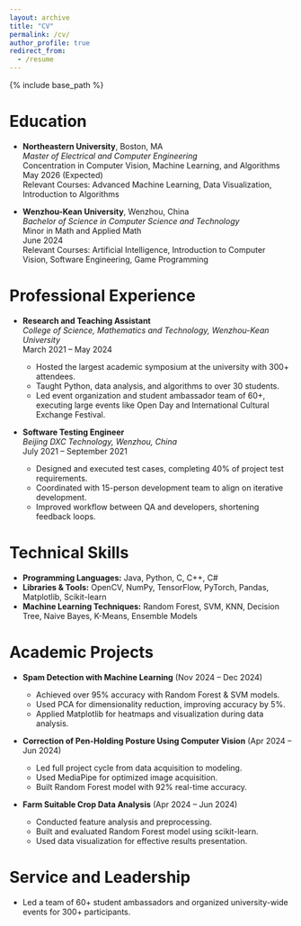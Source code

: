 ```yaml
---
layout: archive
title: "CV"
permalink: /cv/
author_profile: true
redirect_from:
  - /resume
---
```


{% include base_path %}

Education
======
* **Northeastern University**, Boston, MA  
  *Master of Electrical and Computer Engineering*  
  Concentration in Computer Vision, Machine Learning, and Algorithms  
  May 2026 (Expected)  
  Relevant Courses: Advanced Machine Learning, Data Visualization, Introduction to Algorithms

* **Wenzhou-Kean University**, Wenzhou, China  
  *Bachelor of Science in Computer Science and Technology*  
  Minor in Math and Applied Math  
  June 2024  
  Relevant Courses: Artificial Intelligence, Introduction to Computer Vision, Software Engineering, Game Programming

Professional Experience
======
* **Research and Teaching Assistant**  
  *College of Science, Mathematics and Technology, Wenzhou-Kean University*  
  March 2021 – May 2024  
  - Hosted the largest academic symposium at the university with 300+ attendees.  
  - Taught Python, data analysis, and algorithms to over 30 students.  
  - Led event organization and student ambassador team of 60+, executing large events like Open Day and International Cultural Exchange Festival.

* **Software Testing Engineer**  
  *Beijing DXC Technology, Wenzhou, China*  
  July 2021 – September 2021  
  - Designed and executed test cases, completing 40% of project test requirements.  
  - Coordinated with 15-person development team to align on iterative development.  
  - Improved workflow between QA and developers, shortening feedback loops.

Technical Skills
======
* **Programming Languages:** Java, Python, C, C++, C#  
* **Libraries & Tools:** OpenCV, NumPy, TensorFlow, PyTorch, Pandas, Matplotlib, Scikit-learn  
* **Machine Learning Techniques:** Random Forest, SVM, KNN, Decision Tree, Naive Bayes, K-Means, Ensemble Models

Academic Projects
======
* **Spam Detection with Machine Learning** (Nov 2024 – Dec 2024)  
  - Achieved over 95% accuracy with Random Forest & SVM models.  
  - Used PCA for dimensionality reduction, improving accuracy by 5%.  
  - Applied Matplotlib for heatmaps and visualization during data analysis.

* **Correction of Pen-Holding Posture Using Computer Vision** (Apr 2024 – Jun 2024)  
  - Led full project cycle from data acquisition to modeling.  
  - Used MediaPipe for optimized image acquisition.  
  - Built Random Forest model with 92% real-time accuracy.

* **Farm Suitable Crop Data Analysis** (Apr 2024 – Jun 2024)  
  - Conducted feature analysis and preprocessing.  
  - Built and evaluated Random Forest model using scikit-learn.  
  - Used data visualization for effective results presentation.

Service and Leadership
======
* Led a team of 60+ student ambassadors and organized university-wide events for 300+ participants.
